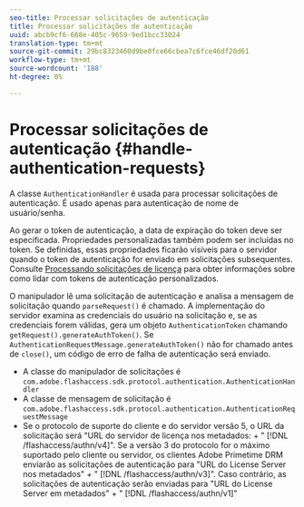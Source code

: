 ```yaml
---
seo-title: Processar solicitações de autenticação
title: Processar solicitações de autenticação
uuid: abcb9cf6-668e-405c-9659-9ed1bcc33024
translation-type: tm+mt
source-git-commit: 29bc8323460d9be0fce66cbea7c6fce46df20d61
workflow-type: tm+mt
source-wordcount: '188'
ht-degree: 0%

---
```



# Processar solicitações de autenticação {#handle-authentication-requests}

A classe `AuthenticationHandler` é usada para processar solicitações de autenticação. É usado apenas para autenticação de nome de usuário/senha.

Ao gerar o token de autenticação, a data de expiração do token deve ser especificada. Propriedades personalizadas também podem ser incluídas no token. Se definidas, essas propriedades ficarão visíveis para o servidor quando o token de autenticação for enviado em solicitações subsequentes. Consulte [Processando solicitações de licença](../../protecting-content/implementing-the-license-server/handling-license-reqs/license-handling-classes.md) para obter informações sobre como lidar com tokens de autenticação personalizados.

O manipulador lê uma solicitação de autenticação e analisa a mensagem de solicitação quando `parseRequest()` é chamado. A implementação do servidor examina as credenciais do usuário na solicitação e, se as credenciais forem válidas, gera um objeto `AuthenticationToken` chamando `getRequest().generateAuthToken()`. Se `AuthenticationRequestMessage.generateAuthToken()` não for chamado antes de `close()`, um código de erro de falha de autenticação será enviado.

* A classe do manipulador de solicitações é `com.adobe.flashaccess.sdk.protocol.authentication.AuthenticationHandler`
* A classe de mensagem de solicitação é `com.adobe.flashaccess.sdk.protocol.authentication.AuthenticationRequestMessage`
* Se o protocolo de suporte do cliente e do servidor versão 5, o URL da solicitação será &quot;URL do servidor de licença nos metadados: + &quot; [!DNL /flashaccess/authn/v4]&quot;. Se a versão 3 do protocolo for o máximo suportado pelo cliente ou servidor, os clientes Adobe Primetime DRM enviarão as solicitações de autenticação para &quot;URL do License Server nos metadados&quot; + &quot; [!DNL /flashaccess/authn/v3]&quot;. Caso contrário, as solicitações de autenticação serão enviadas para &quot;URL do License Server em metadados&quot; + &quot; [!DNL /flashaccess/authn/v1]&quot;

